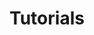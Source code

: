 ---
extends: _layouts.category
section: n
slug: tutorial
title: Tutorials
description: A list of all News posts
---